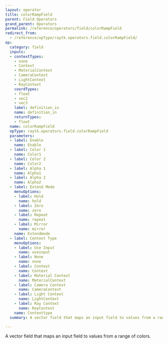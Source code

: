 ```yaml
---
layout: operator
title: colorRampField
parent: Field Operators
grand_parent: Operators
permalink: /reference/operators/field/colorRampField
redirect_from:
  - /reference/opType/raytk.operators.field.colorRampField/
op:
  category: field
  inputs:
  - contextTypes:
    - none
    - Context
    - MaterialContext
    - CameraContext
    - LightContext
    - RayContext
    coordTypes:
    - float
    - vec2
    - vec3
    label: definition_in
    name: definition_in
    returnTypes:
    - float
  name: colorRampField
  opType: raytk.operators.field.colorRampField
  parameters:
  - label: Enable
    name: Enable
  - label: Color 1
    name: Color1
  - label: Color 2
    name: Color2
  - label: Alpha 1
    name: Alpha1
  - label: Alpha 2
    name: Alpha2
  - label: Extend Mode
    menuOptions:
    - label: Hold
      name: hold
    - label: Zero
      name: zero
    - label: Repeat
      name: repeat
    - label: Mirror
      name: mirror
    name: Extendmode
  - label: Context Type
    menuOptions:
    - label: Use Input
      name: useinput
    - label: None
      name: none
    - label: Context
      name: Context
    - label: Material Context
      name: MaterialContext
    - label: Camera Context
      name: CameraContext
    - label: Light Context
      name: LightContext
    - label: Ray Context
      name: RayContext
    name: Contexttype
  summary: A vector field that maps an input field to values from a range of colors.

---
```



A vector field that maps an input field to values from a range of colors.